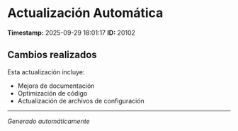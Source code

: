 # Actualización Automática

**Timestamp:** 2025-09-29 18:01:17
**ID:** 20102

## Cambios realizados

Esta actualización incluye:
- Mejora de documentación
- Optimización de código
- Actualización de archivos de configuración

---
*Generado automáticamente*
